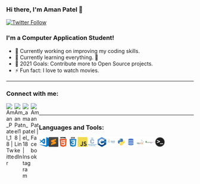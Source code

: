 [twitter]: https://twitter.com/Aman_Patel_18
[instagram]: https://www.instagram.com/_aman_patel_18/
[linkedin]: https://www.linkedin.com/in/aman-p-387a88107/
[facebook]: https://www.facebook.com/profile.php?id=100004032346741
[github]: https://github.com/AmanPatel18

### Hi there, I'm Aman Patel 🙌

[![Twitter Follow](https://img.shields.io/twitter/follow/Aman_Patel_18?color=1DA1F2&logo=twitter&style=for-the-badge)](https://twitter.com/intent/follow?original_referer=https%3A%2F%2Fgithub.com%2FAmanPatel18&screen_name=Aman_Patel_18)

### I'm a Computer Application Student!

- 🔭 Currently working on improving my coding skills.
- 🌱 Currently learning everything. 🤣
- 🥅 2021 Goals: Contribute more to Open Source projects.
- ⚡ Fun fact: I love to watch movies.

---

### Connect with me:

[<img align="left" alt="Aman_Patel_18 | Twitter" width="22px" src="https://image.flaticon.com/icons/svg/733/733579.svg" />][twitter]
[<img align="left" alt="AmanPatel18 | LinkedIn" width="22px" src="https://image.flaticon.com/icons/png/512/174/174857.png" />][linkedin]
[<img align="left" alt="_aman_patel_18 | Instagram" width="22px" src="https://image.flaticon.com/icons/png/512/174/174855.png" />][instagram]
[<img align="left" alt="AmanPatel | Facebook" width="22px" src="https://www.flaticon.com/svg/static/icons/svg/145/145802.svg" />][facebook]
<br />

---

### Languages and Tools:

[<img align="left" alt="Visual Studio Code" width="26px" src="https://raw.githubusercontent.com/github/explore/80688e429a7d4ef2fca1e82350fe8e3517d3494d/topics/visual-studio-code/visual-studio-code.png" />][github]
[<img align="left" alt="Sublime Text" width="26px" src="https://raw.githubusercontent.com/github/explore/80688e429a7d4ef2fca1e82350fe8e3517d3494d/topics/sublime-text/sublime-text.png" />][github]
[<img align="left" alt="HTML5" width="26px" src="https://raw.githubusercontent.com/github/explore/80688e429a7d4ef2fca1e82350fe8e3517d3494d/topics/html/html.png" />][github]
[<img align="left" alt="CSS3" width="26px" src="https://raw.githubusercontent.com/github/explore/80688e429a7d4ef2fca1e82350fe8e3517d3494d/topics/css/css.png" />][github]
[<img align="left" alt="JavaScript" width="26px" src="https://raw.githubusercontent.com/github/explore/80688e429a7d4ef2fca1e82350fe8e3517d3494d/topics/javascript/javascript.png" />][github]
[<img align="left" alt="C" width="26px" src="https://raw.githubusercontent.com/github/explore/80688e429a7d4ef2fca1e82350fe8e3517d3494d/topics/c/c.png" />][github]
[<img align="left" alt="CPP" width="26px" src="https://raw.githubusercontent.com/github/explore/80688e429a7d4ef2fca1e82350fe8e3517d3494d/topics/cpp/cpp.png" />][github]
[<img align="left" alt="Java" width="26px" src="https://raw.githubusercontent.com/github/explore/80688e429a7d4ef2fca1e82350fe8e3517d3494d/topics/java/java.png" />][github]
[<img align="left" alt="Python3" width="26px" src="https://raw.githubusercontent.com/github/explore/80688e429a7d4ef2fca1e82350fe8e3517d3494d/topics/python/python.png" />][github]
[<img align="left" alt="SQL" width="26px" src="https://raw.githubusercontent.com/github/explore/80688e429a7d4ef2fca1e82350fe8e3517d3494d/topics/sql/sql.png" />][github]
[<img align="left" alt="MySQL" width="26px" src="https://raw.githubusercontent.com/github/explore/80688e429a7d4ef2fca1e82350fe8e3517d3494d/topics/mysql/mysql.png" />][github]
[<img align="left" alt="MongoDB" width="26px" src="https://raw.githubusercontent.com/github/explore/80688e429a7d4ef2fca1e82350fe8e3517d3494d/topics/mongodb/mongodb.png" />][github]
[<img align="left" alt="Terminal" width="26px" src="https://raw.githubusercontent.com/github/explore/80688e429a7d4ef2fca1e82350fe8e3517d3494d/topics/terminal/terminal.png" />][github]
<br />
